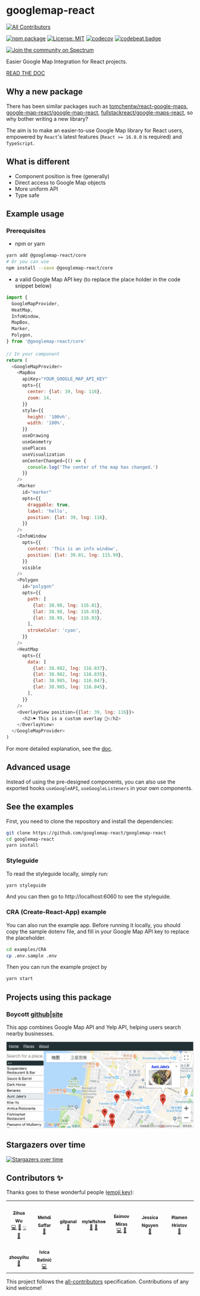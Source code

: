 # googlemap-react

[![All Contributors](https://img.shields.io/badge/all_contributors-8-orange.svg?style=flat-square)](#contributors)

[![npm package](https://img.shields.io/npm/v/@googlemap-react/core/latest.svg)](https://www.npmjs.com/package/@googlemap-react/core)
[![License: MIT](https://img.shields.io/badge/License-MIT-yellow.svg)](https://opensource.org/licenses/MIT)
[![codecov](https://codecov.io/gh/googlemap-react/googlemap-react/branch/master/graph/badge.svg)](https://codecov.io/gh/googlemap-react/googlemap-react)
[![codebeat badge](https://codebeat.co/badges/5f2d37fd-0e7b-4335-a043-477506c4418c)](https://codebeat.co/projects/github-com-googlemap-react-googlemap-react-master)

[![Join the community on Spectrum](https://withspectrum.github.io/badge/badge.svg)](https://spectrum.chat/googlemap-react)

Easier Google Map Integration for React projects.

[READ THE DOC](https://doc.googlemap-react.com)

## Why a new package

There has been similar packages such as
[tomchentw/react-google-maps](https://github.com/tomchentw/react-google-maps),
[google-map-react/google-map-react](https://github.com/google-map-react/google-map-react),
[fullstackreact/google-maps-react](https://github.com/fullstackreact/google-maps-react),
so why bother writing a new library?

The aim is to make an easier-to-use Google Map library for React users,
empowered by `React`'s latest features (`React >= 16.8.0` is required) and
`TypeScript`.

## What is different

- Component position is free (generally)
- Direct access to Google Map objects
- More uniform API
- Type safe

## Example usage

### Prerequisites

- npm or yarn

```sh
yarn add @googlemap-react/core
# Or you can use
npm install --save @googlemap-react/core
```

- a valid Google Map API key (to replace the place holder in the code snippet
  below)

```javascript
import {
  GoogleMapProvider,
  HeatMap,
  InfoWindow,
  MapBox,
  Marker,
  Polygon,
} from '@googlemap-react/core'

// In your component
return (
  <GoogleMapProvider>
    <MapBox
      apiKey="YOUR_GOOGLE_MAP_API_KEY"
      opts={{
        center: {lat: 39, lng: 116},
        zoom: 14,
      }}
      style={{
        height: '100vh',
        width: '100%',
      }}
      useDrawing
      useGeometry
      usePlaces
      useVisualization
      onCenterChanged={() => {
        console.log('The center of the map has changed.')
      }}
    />
    <Marker
      id="marker"
      opts={{
        draggable: true,
        label: 'hello',
        position: {lat: 39, lng: 116},
      }}
    />
    <InfoWindow
      opts={{
        content: 'This is an info window',
        position: {lat: 39.01, lng: 115.99},
      }}
      visible
    />
    <Polygon
      id="polygon"
      opts={{
        path: [
          {lat: 38.98, lng: 116.01},
          {lat: 38.98, lng: 116.03},
          {lat: 38.99, lng: 116.03},
        ],
        strokeColor: 'cyan',
      }}
    />
    <HeatMap
      opts={{
        data: [
          {lat: 38.982, lng: 116.037},
          {lat: 38.982, lng: 116.035},
          {lat: 38.985, lng: 116.047},
          {lat: 38.985, lng: 116.045},
        ],
      }}
    />
    <OverlayView position={{lat: 39, lng: 116}}>
      <h2>⚑ This is a custom overlay 🙌</h2>
    </OverlayView>
  </GoogleMapProvider>
)
```

For more detailed explanation, see the [doc](https://doc.googlemap-react.com).

## Advanced usage

Instead of using the pre-designed components, you can also use the exported
hooks `useGoogleAPI`, `useGoogleListeners` in your own components.

## See the examples

First, you need to clone the repository and install the dependencies:

```sh
git clone https://github.com/googlemap-react/googlemap-react
cd googlemap-react
yarn install
```

### Styleguide

To read the styleguide locally, simply run:

```sh
yarn styleguide
```

And you can then go to http://localhost:6060 to see the styleguide.

### CRA (Create-React-App) example

You can also run the example app. Before running it locally, you should copy the
sample dotenv file, and fill in your Google Map API key to replace the
placeholder.

```sh
cd examples/CRA
cp .env.sample .env
```

Then you can run the example project by

```sh
yarn start
```

## Projects using this package

### Boycott [github](https://github.com/lucifer1004/boycott)|[site](https://boycott.gabriel-wu.com)

This app combines Google Map API and Yelp API, helping users search nearby
businesses.

![Screenshot](./images/boycott.png)

## Stargazers over time

[![Stargazers over time](https://starchart.cc/googlemap-react/googlemap-react.svg)](https://starchart.cc/googlemap-react/googlemap-react)

## Contributors ✨

Thanks goes to these wonderful people
([emoji key](https://allcontributors.org/docs/en/emoji-key)):

<!-- ALL-CONTRIBUTORS-LIST:START - Do not remove or modify this section -->
<!-- prettier-ignore-start -->
<!-- markdownlint-disable -->
<table>
  <tr>
    <td align="center"><a href="https://github.com/lucifer1004"><img src="https://avatars2.githubusercontent.com/u/13583761?v=4" width="100px;" alt=""/><br /><sub><b>Zihua Wu</b></sub></a><br /><a href="https://github.com/googlemap-react/googlemap-react/commits?author=lucifer1004" title="Code">💻</a> <a href="https://github.com/googlemap-react/googlemap-react/commits?author=lucifer1004" title="Documentation">📖</a> <a href="#example-lucifer1004" title="Examples">💡</a> <a href="#maintenance-lucifer1004" title="Maintenance">🚧</a></td>
    <td align="center"><a href="https://github.com/MehdiSaffar"><img src="https://avatars0.githubusercontent.com/u/13124263?v=4" width="100px;" alt=""/><br /><sub><b>Mehdi Saffar</b></sub></a><br /><a href="#ideas-MehdiSaffar" title="Ideas, Planning, & Feedback">🤔</a></td>
    <td align="center"><a href="https://github.com/gilpanal"><img src="https://avatars0.githubusercontent.com/u/3600540?v=4" width="100px;" alt=""/><br /><sub><b>gilpanal</b></sub></a><br /><a href="https://github.com/googlemap-react/googlemap-react/issues?q=author%3Agilpanal" title="Bug reports">🐛</a></td>
    <td align="center"><a href="https://github.com/myleftshoe"><img src="https://avatars1.githubusercontent.com/u/32611040?v=4" width="100px;" alt=""/><br /><sub><b>myleftshoe</b></sub></a><br /><a href="https://github.com/googlemap-react/googlemap-react/issues?q=author%3Amyleftshoe" title="Bug reports">🐛</a> <a href="#ideas-myleftshoe" title="Ideas, Planning, & Feedback">🤔</a></td>
    <td align="center"><a href="https://github.com/Flyr1Q"><img src="https://avatars2.githubusercontent.com/u/6223499?v=4" width="100px;" alt=""/><br /><sub><b>Esimov Miras</b></sub></a><br /><a href="https://github.com/googlemap-react/googlemap-react/commits?author=Flyr1Q" title="Code">💻</a> <a href="https://github.com/googlemap-react/googlemap-react/commits?author=Flyr1Q" title="Documentation">📖</a></td>
    <td align="center"><a href="https://github.com/jessqnnguyen"><img src="https://avatars2.githubusercontent.com/u/4889102?v=4" width="100px;" alt=""/><br /><sub><b>Jessica Nguyen</b></sub></a><br /><a href="#ideas-jessqnnguyen" title="Ideas, Planning, & Feedback">🤔</a></td>
    <td align="center"><a href="https://github.com/plamenh"><img src="https://avatars3.githubusercontent.com/u/14073311?v=4" width="100px;" alt=""/><br /><sub><b>Plamen Hristov</b></sub></a><br /><a href="#ideas-plamenh" title="Ideas, Planning, & Feedback">🤔</a></td>
  </tr>
  <tr>
    <td align="center"><a href="https://github.com/T-Flynn"><img src="https://avatars3.githubusercontent.com/u/32189234?v=4" width="100px;" alt=""/><br /><sub><b>zhouyihu</b></sub></a><br /><a href="https://github.com/googlemap-react/googlemap-react/issues?q=author%3AT-Flynn" title="Bug reports">🐛</a></td>
    <td align="center"><a href="https://github.com/isBatak"><img src="https://avatars2.githubusercontent.com/u/4128883?v=4" width="100px;" alt=""/><br /><sub><b>Ivica Batinić</b></sub></a><br /><a href="https://github.com/googlemap-react/googlemap-react/commits?author=isBatak" title="Code">💻</a></td>
  </tr>
</table>

<!-- markdownlint-enable -->
<!-- prettier-ignore-end -->
<!-- ALL-CONTRIBUTORS-LIST:END -->

This project follows the
[all-contributors](https://github.com/all-contributors/all-contributors)
specification. Contributions of any kind welcome!

